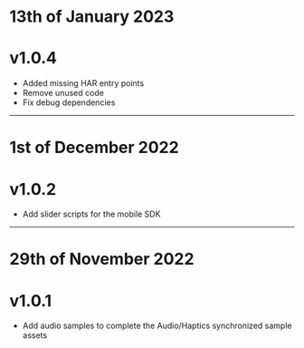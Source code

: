 # 13th of January 2023
# v1.0.4

+ Added missing HAR entry points
+ Remove unused code
+ Fix debug dependencies

---

# 1st of December 2022
# v1.0.2

+ Add slider scripts for the mobile SDK

---

# 29th of November 2022
# v1.0.1

+ Add audio samples to complete the Audio/Haptics synchronized sample assets
